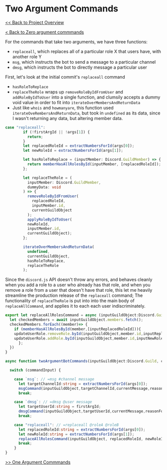 # Two Argument Commands

[<< Back to Project Overview](../defenderProject.md)

[< Back to Zero argument commmands](zeroArgs.md)

For the commands that take two arguments, we have three functions:
- `replaceall`, which replaces all of a particular role X that users have, with another role Y
- `msg`, which instructs the bot to send a message to a particular channel
- `dmsg`, which instructs the bot to directly message a particular user

First, let's look at the initial commit's `replaceall` command
- `hasRoleToReplace` 
- `replaceTheRole` wraps up `removeRoleByIdFromUser` and `addRoleByIdToUser` into a single function, and clumsily accepts a dummy void value in order to fit into `iterateOverMembersAndReturnData`
- Just like `whois` and `howmanyare`, this function used `iterateOveRembersAndReturnData`, but took in `undefined` as its data, since I wasn't returning any data, but altering member data.

```typescript
case "replaceall":
        if (!firstArgId || !args[1]) {
          return;
        }
        let replacedRoleId = extractNumbersForId(args[0]);
        let newRoleId = extractNumbersForId(args[1]);

        let hasRoleToReplace = (inputMember: Discord.GuildMember) => {
          return memberHasAllRolesById(inputMember, [replacedRoleId]);
        };

        let replaceTheRole = (
          inputMember: Discord.GuildMember,
          dummyData: void
        ) => {
          removeRoleByIdFromUser(
            replacedRoleId,
            inputMember.id,
            currentGuildObject
          );
          applyRoleByIdToUser(
          newRoleId, 
          inputMember.id, 
          currentGuildObject);
        };

        iterateOverMembersAndReturnData(
          undefined,
          currentGuildObject,
          hasRoleToReplace,
          replaceTheRole
        );
```

Since the `discord.js` API doesn't throw any errors, and behaves cleanly when you add a role to a user who already has that role, and when you remove a role from a user that doesn't have that role, this let me heavily streamline the production release of the `replaceall` command; The functionality of `replaceTheRole` is put into into the main body of `replaceAllCommand`, and applies it to each each user indiscriminately. 

```typescript
export let replaceAllRolesCommand = async (inputGuildObject:Discord.Guild,inputReplacedRoleId:string,inputNewRoleId:string) => {
  let checkedMembers = await inputGuildObject.members.fetch();
  checkedMembers.forEach((member)=> {
    if (memberHasAllRolesById(member,[inputReplacedRoleId])){
    updateUserRole.removeRole.byId(inputGuildObject,member.id,inputReplacedRoleId);
    updateUserRole.addRole.byId(inputGuildObject,member.id,inputNewRoleId)
      };
  })
}
```

```typescript
async function twoArgumentBotCommands(inputGuildObject:Discord.Guild, commandInput) {

  switch (commandInput) {

    case `msg`: // =msg #channel message
      let targetChannelId:string = extractNumbersForId(args[0]);
      msgCommand(inputGuildObject,targetChannelId,currentMessage,reasonForModeration)
      break;

    case `dmsg`: // =dmsg @user message
      let targetUserId:string = firstArgId;
      dmsgCommand(inputGuildObject,targetUserId,currentMessage,reasonForModeration)
      break;

    case "replaceall": // =replaceall @roleA @roleB
      let replacedRoleId:string = extractNumbersForId(args[0]);
      let newRoleId:string = extractNumbersForId(args[1]);
      replaceAllRolesCommand(inputGuildObject, replacedRoleId, newRoleId)
      break;
    }
}
```

[>> One Argument Commmands](oneArg.md)

